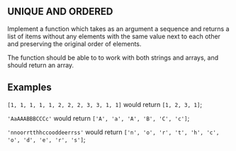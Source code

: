 ## UNIQUE AND ORDERED

Implement a function which takes as an argument a sequence and returns a list of items without any elements with the same value next to each other and preserving the original order of elements.

The function should be able to to work with both strings and arrays, and should return an array.

## Examples

`[1, 1, 1, 1, 1, 2, 2, 2, 3, 3, 1, 1]` would return `[1, 2, 3, 1]`;

`'AaAAABBBCCCc'` would return `['A', 'a', 'A', 'B', 'C', 'c']`;

`'nnoorrtthhccooddeerrss'` would return `['n', 'o', 'r', 't', 'h', 'c', 'o', 'd', 'e', 'r', 's']`;
